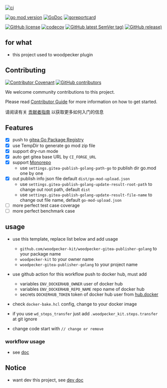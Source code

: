 [![ci](https://github.com/woodpecker-kit/woodpecker-gitea-publisher-golang/workflows/ci/badge.svg)](https://github.com/woodpecker-kit/woodpecker-gitea-publisher-golang/actions/workflows/ci.yml)

[![go mod version](https://img.shields.io/github/go-mod/go-version/woodpecker-kit/woodpecker-gitea-publisher-golang?label=go.mod)](https://github.com/woodpecker-kit/woodpecker-gitea-publisher-golang)
[![GoDoc](https://godoc.org/github.com/woodpecker-kit/woodpecker-gitea-publisher-golang?status.png)](https://godoc.org/github.com/woodpecker-kit/woodpecker-gitea-publisher-golang)
[![goreportcard](https://goreportcard.com/badge/github.com/woodpecker-kit/woodpecker-gitea-publisher-golang)](https://goreportcard.com/report/github.com/woodpecker-kit/woodpecker-gitea-publisher-golang)

[![GitHub license](https://img.shields.io/github/license/woodpecker-kit/woodpecker-gitea-publisher-golang)](https://github.com/woodpecker-kit/woodpecker-gitea-publisher-golang)
[![codecov](https://codecov.io/gh/woodpecker-kit/woodpecker-gitea-publisher-golang/branch/main/graph/badge.svg)](https://codecov.io/gh/woodpecker-kit/woodpecker-gitea-publisher-golang)
[![GitHub latest SemVer tag)](https://img.shields.io/github/v/tag/woodpecker-kit/woodpecker-gitea-publisher-golang)](https://github.com/woodpecker-kit/woodpecker-gitea-publisher-golang/tags)
[![GitHub release)](https://img.shields.io/github/v/release/woodpecker-kit/woodpecker-gitea-publisher-golang)](https://github.com/woodpecker-kit/woodpecker-gitea-publisher-golang/releases)

## for what

- this project used to woodpecker plugin

## Contributing

[![Contributor Covenant](https://img.shields.io/badge/contributor%20covenant-v1.4-ff69b4.svg)](.github/CONTRIBUTING_DOC/CODE_OF_CONDUCT.md)
[![GitHub contributors](https://img.shields.io/github/contributors/woodpecker-kit/woodpecker-gitea-publisher-golang)](https://github.com/woodpecker-kit/woodpecker-gitea-publisher-golang/graphs/contributors)

We welcome community contributions to this project.

Please read [Contributor Guide](.github/CONTRIBUTING_DOC/CONTRIBUTING.md) for more information on how to get started.

请阅读有关 [贡献者指南](.github/CONTRIBUTING_DOC/zh-CN/CONTRIBUTING.md) 以获取更多如何入门的信息

## Features

- [x] push to [gitea Go Package Registry](https://docs.gitea.com/usage/packages/go/)
- [x] use TempDir to generate go mod zip file
- [x] support dry-run mode
- [x] auto get gitea base URL by `CI_FORGE_URL`
- [x] support [Monorepo](https://en.wikipedia.org/wiki/Monorepo)
    - use `settings.gitea-publish-golang-path-go` to publish dir go.mod one by one
- [x] out publish info json file default `dist/go-mod-upload.json`
    - use `settings.gitea-publish-golang-update-result-root-path` to change out root path, default `dist`
    - use `settings.gitea-publish-golang-update-result-file-name` to change out file name, default `go-mod-upload.json`
- [ ] more perfect test case coverage
- [ ] more perfect benchmark case

## usage

- use this template, replace list below and add usage
    - `github.com/woodpecker-kit/woodpecker-gitea-publisher-golang` to your package name
    - `woodpecker-kit` to your owner name
    - `woodpecker-gitea-publisher-golang` to your project name

- use github action for this workflow push to docker hub, must add
    - variables `ENV_DOCKERHUB_OWNER` user of docker hub
    - variables `ENV_DOCKERHUB_REPO_NAME` repo name of docker hub
    - secrets `DOCKERHUB_TOKEN` token of docker hub user from [hub.docker](https://hub.docker.com/settings/security)

- check `docker-bake.hcl` config, change to your docker image

- if you use `wd_steps_transfer` just add `.woodpecker_kit.steps.transfer` at git ignore
- change code start with `// change or remove`

### workflow usage

- see [doc](doc/docs.md)

## Notice

- want dev this project, see [dev doc](doc/README.md)